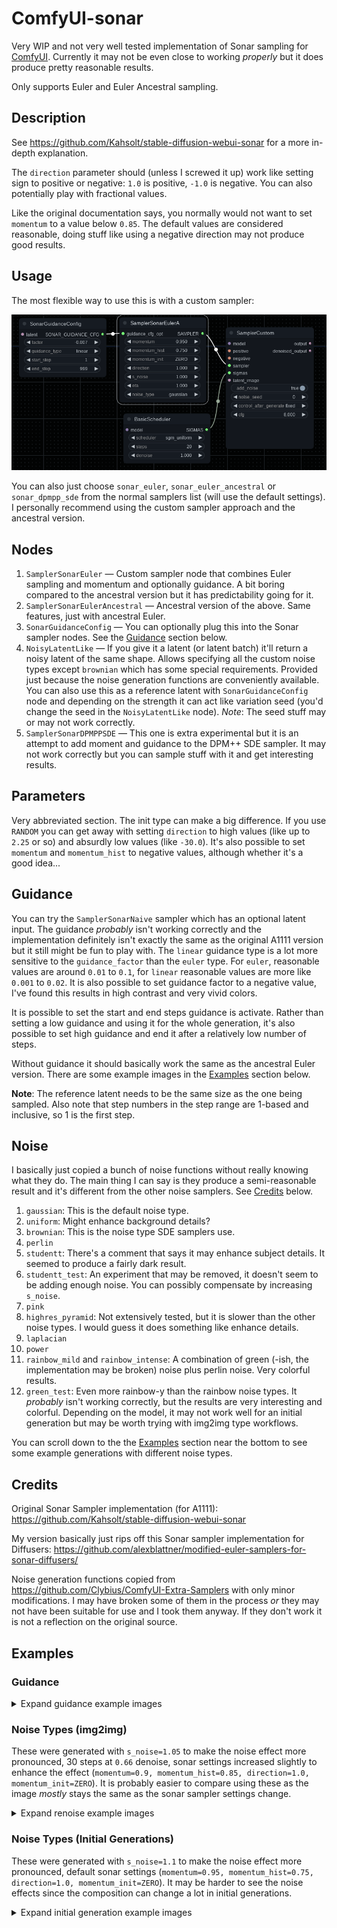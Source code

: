 # ComfyUI-sonar

Very WIP and not very well tested implementation of Sonar sampling for [ComfyUI](https://github.com/comfyanonymous/ComfyUI). Currently it may not be even close to working _properly_ but it does produce pretty reasonable results.

Only supports Euler and Euler Ancestral sampling.

## Description

See https://github.com/Kahsolt/stable-diffusion-webui-sonar for a more in-depth explanation.

The `direction` parameter should (unless I screwed it up) work like setting sign to positive or negative: `1.0` is positive, `-1.0` is negative. You can also potentially play with fractional values.

Like the original documentation says, you normally would not want to set `momentum` to a value below `0.85`. The default values are considered reasonable, doing stuff like using a negative direction may not produce good results.

## Usage

The most flexible way to use this is with a custom sampler:

![Usage](assets/example_images/custom_sampler_usage.png)

You can also just choose `sonar_euler`, `sonar_euler_ancestral` or `sonar_dpmpp_sde` from the normal samplers list (will use the default settings). I personally recommend using the custom sampler approach and the ancestral version.

## Nodes

1. `SamplerSonarEuler` — Custom sampler node that combines Euler sampling and momentum and optionally guidance. A bit boring compared to the ancestral version but it has predictability going for it.
2. `SamplerSonarEulerAncestral` — Ancestral version of the above. Same features, just with ancestral Euler.
4. `SonarGuidanceConfig` — You can optionally plug this into the Sonar sampler nodes. See the [Guidance](#guidance) section below.
5. `NoisyLatentLike` — If you give it a latent (or latent batch) it'll return a noisy latent of the same shape. Allows specifying all the custom noise types except `brownian` which has some special requirements. Provided just because the noise generation functions are conveniently available. You can also use this as a reference latent with `SonarGuidanceConfig` node and depending on the strength it can act like variation seed (you'd change the seed in the `NoisyLatentLike` node). *Note*: The seed stuff may or may not work correctly.
6. `SamplerSonarDPMPPSDE` — This one is extra experimental but it is an attempt to add moment and guidance to the DPM++ SDE sampler. It may not work correctly but you can sample stuff with it and get interesting results.

## Parameters

Very abbreviated section. The init type can make a big difference. If you use `RANDOM` you can get away with setting `direction` to high values (like up to `2.25` or so) and absurdly low values (like `-30.0`). It's also possible to set `momentum` and `momentum_hist` to negative values, although whether it's a good idea...

## Guidance

You can try the `SamplerSonarNaive` sampler which has an optional latent input. The guidance _probably_ isn't working correctly and the implementation definitely isn't exactly the same as the original A1111 version but it still might be fun to play with. The `linear` guidance type is a lot more sensitive to the `guidance_factor` than the `euler` type. For `euler`, reasonable values are around `0.01` to `0.1`, for `linear` reasonable values are more like `0.001` to `0.02`. It is also possible to set guidance factor to a negative value, I've found this results in high contrast and very vivid colors.

It is possible to set the start and end steps guidance is activate. Rather than setting a low guidance and using it for the whole generation, it's also possible to set high guidance and end it after a relatively low number of steps.

Without guidance it should basically work the same as the ancestral Euler version. There are some example images in the [Examples](#examples) section below.

**Note**: The reference latent needs to be the same size as the one being sampled. Also note that step numbers in the step range are 1-based and inclusive, so 1 is the first step.

## Noise

I basically just copied a bunch of noise functions without really knowing what they do. The main thing I can say is they produce a semi-reasonable result and it's different from the other noise samplers. See [Credits](#credits) below.

1. `gaussian`: This is the default noise type.
2. `uniform`: Might enhance background details?
3. `brownian`: This is the noise type SDE samplers use.
4. `perlin`
5. `studentt`: There's a comment that says it may enhance subject details. It seemed to produce a fairly dark result.
6. `studentt_test`: An experiment that may be removed, it doesn't seem to be adding enough noise. You can possibly compensate by increasing `s_noise`.
7. `pink`
8. `highres_pyramid`: Not extensively tested, but it is slower than the other noise types. I would guess it does something like enhance details.
9. `laplacian`
10. `power`
11. `rainbow_mild` and `rainbow_intense`: A combination of green (-ish, the implementation may be broken) noise plus perlin noise. Very colorful results.
12. `green_test`: Even more rainbow-y than the rainbow noise types. It _probably_ isn't working correctly, but the results are very interesting and colorful. Depending on the model, it may not work well for an initial generation but may be worth trying with img2img type workflows.

You can scroll down to the the [Examples](#examples) section near the bottom to see some example generations with different noise types.

## Credits

Original Sonar Sampler implementation (for A1111): https://github.com/Kahsolt/stable-diffusion-webui-sonar

My version basically just rips off this Sonar sampler implementation for Diffusers: https://github.com/alexblattner/modified-euler-samplers-for-sonar-diffusers/

Noise generation functions copied from https://github.com/Clybius/ComfyUI-Extra-Samplers with only minor modifications. I may have broken some of them in the process _or_ they may not have been suitable for use and I took them anyway. If they don't work it is not a reflection on the original source.

## Examples

### Guidance

<details>
<summary>Expand guidance example images</summary>

#### Positive

Using the `linear` guidance type and `guidance_factor=0.02`. The reference image was a red and blue checkboard pattern.

![Positive](assets/example_images/guidance/guidance_linear_pos.png)

#### Negative

Using the `linear` guidance type and `guidance_factor=-0.015`. The reference image was a red and blue checkboard pattern.

![Positive](assets/example_images/guidance/guidance_linear_neg.png)

</details>


### Noise Types (img2img)

These were generated with `s_noise=1.05` to make the noise effect more pronounced, 30 steps at `0.66` denoise, sonar settings increased slightly to enhance the effect (`momentum=0.9, momentum_hist=0.85, direction=1.0, momentum_init=ZERO`). It is probably easier to compare using these as the image _mostly_ stays the same as the sonar sampler settings change.

<details>
<summary>Expand renoise example images</summary>

#### Base

Base image - no Sonar Sampler steps.

![Base](assets/example_images/noise/renoise_base.png)

#### Euler A

Normal (non-sonar) Eular A. Not really a comparison with noise (think it would use gaussian) but with the difference in effect from momentum.

![Euler A](assets/example_images/noise/renoise_eulera.png)


#### Gaussian

![Gaussian](assets/example_images/noise/renoise_gaussian.png)

#### Brownian

![Brownian](assets/example_images/noise/renoise_brownian.png)

#### Perlin

![Perlin](assets/example_images/noise/renoise_perlin.png)

#### Uniform

![Uniform](assets/example_images/noise/renoise_uniform.png)

#### Highres Pyramid

![Highres_pyramid](assets/example_images/noise/renoise_highres_pyramid.png)

#### Pink

![Pink](assets/example_images/noise/renoise_pink.png)

#### StudentT

![StudentT](assets/example_images/noise/renoise_studentt.png)


#### StudentT_test

![StudentT_test](assets/example_images/noise/renoise_studentt_test.png)

</details>

### Noise Types (Initial Generations)

These were generated with `s_noise=1.1` to make the noise effect more pronounced, default sonar settings (`momentum=0.95, momentum_hist=0.75, direction=1.0, momentum_init=ZERO`). It may be harder to see the noise effects since the composition can change a lot in initial generations.

<details>
<summary>Expand initial generation example images</summary>

#### Gaussian

![Gaussian](assets/example_images/noise/noise_gaussian.png)

#### Brownian

![Brownian](assets/example_images/noise/noise_brownian.png)

#### Perlin

![Perlin](assets/example_images/noise/noise_perlin.png)

#### Uniform

![Uniform](assets/example_images/noise/noise_uniform.png)

#### Highres Pyramid

![Highres_pyramid](assets/example_images/noise/noise_highres_pyramid.png)

#### Pink

![Pink](assets/example_images/noise/noise_pink.png)

#### StudentT

![StudentT](assets/example_images/noise/noise_studentt.png)


#### StudentT_test

![StudentT_test](assets/example_images/noise/noise_studentt_test.png)

</details>
